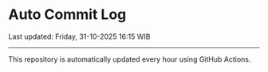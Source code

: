 # Auto Commit Log

Last updated: Friday, 31-10-2025 16:15 WIB

---

This repository is automatically updated every hour using GitHub Actions.
